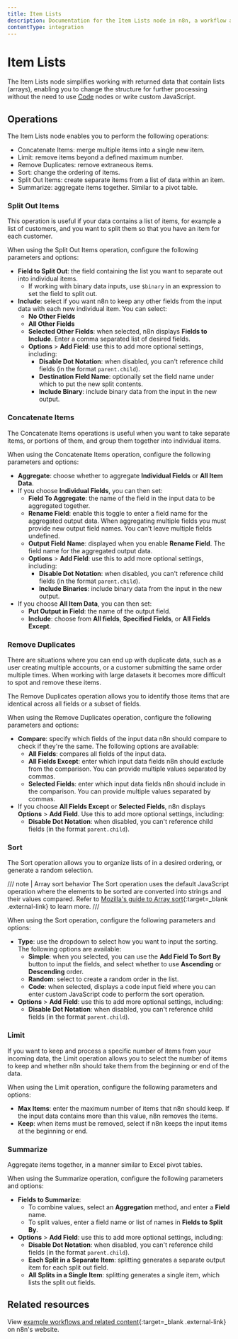 ```yaml
---
title: Item Lists
description: Documentation for the Item Lists node in n8n, a workflow automation platform. Includes guidance on usage, and links to examples.
contentType: integration
---
```


# Item Lists

The Item Lists node simplifies working with returned data that contain lists (arrays), enabling you to change the structure for further processing without the need to use [Code](/integrations/builtin/core-nodes/n8n-nodes-base.code/) nodes or write custom JavaScript.

## Operations

The Item Lists node enables you to perform the following operations:

* Concatenate Items: merge multiple items into a single new item.
* Limit: remove items beyond a defined maximum number.
* Remove Duplicates: remove extraneous items.
* Sort: change the ordering of items.
* Split Out Items: create separate items from a list of data within an item.
* Summarize: aggregate items together. Similar to a pivot table.



### Split Out Items

This operation is useful if your data contains a list of items, for example a list of customers, and you want to split them so that you have an item for each customer.

When using the Split Out Items operation, configure the following parameters and options:

* **Field to Split Out**: the field containing the list you want to separate out into individual items.
	* If working with binary data inputs, use `$binary` in an expression to set the field to split out.
* **Include**: select if  you want n8n to keep any other fields from the input data with each new individual item. You can select:
    * **No Other Fields**
    * **All Other Fields**
    * **Selected Other Fields**: when selected, n8n displays **Fields to Include**. Enter a comma separated list of desired fields.
	* **Options** > **Add Field**: use this to add more optional settings, including:
		* **Disable Dot Notation**: when disabled, you can't reference child fields (in the format `parent.child`).	
		* **Destination Field Name**: optionally set the field name under which to put the new split contents.
		* **Include Binary**: include binary data from the input in the new output.

### Concatenate Items

The Concatenate Items operations is useful when you want to take separate items, or portions of them, and group them together into individual items.

When using the Concatenate Items operation, configure the following parameters and options:

* **Aggregate**: choose whether to aggregate **Individual Fields** or **All Item Data**.
* If you choose **Individual Fields**, you can then set:
	* **Field To Aggregate**: the name of the field in the input data to be aggregated together.
	* **Rename Field**: enable this toggle to enter a field name for the aggregated output data. When aggregating multiple fields you must provide new output field names. You can't leave multiple fields undefined.
	* **Output Field Name**: displayed when you enable **Rename Field**. The field name for the aggregated output data.
	* **Options** > **Add Field**: use this to add more optional settings, including:
		* **Disable Dot Notation**: when disabled, you can't reference child fields (in the format `parent.child`).
		* **Include Binaries**: include binary data from the input in the new output.
* If you choose **All Item Data**, you can then set:
	* **Put Output in Field**: the name of the output field.
	* **Include**: choose from **All fields**, **Specified Fields**, or **All Fields Except**.


### Remove Duplicates

There are situations where you can end up with duplicate data, such as a user creating multiple accounts, or a customer submitting the same order multiple times. When working with large datasets it becomes more difficult to spot and remove these items. 

The Remove Duplicates operation allows you to identify those items that are identical across all fields or a subset of fields.

When using the Remove Duplicates operation, configure the following parameters and options:

* **Compare**: specify which fields of the input data n8n should compare to check if they're the same. The following options are available:
  * **All Fields**: compares all fields of the input data.
  * **All Fields Except**: enter which input data fields n8n should exclude from the comparison. You can provide multiple values separated by commas.
  * **Selected Fields**: enter which input data fields n8n should include in the comparison. You can provide multiple values separated by commas.
* If you choose **All Fields Except** or **Selected Fields**, n8n displays **Options** > **Add Field**. Use this to add more optional settings, including:
	* **Disable Dot Notation**: when disabled, you can't reference child fields (in the format `parent.child`).

### Sort

The Sort operation allows you to organize lists of in a desired ordering, or generate a random selection.

/// note | Array sort behavior
The Sort operation uses the default JavaScript operation where the elements to be sorted are converted into strings and their values compared. Refer to [Mozilla's guide to Array sort](https://developer.mozilla.org/en-US/docs/Web/JavaScript/Reference/Global_Objects/Array/sort){:target=_blank .external-link} to learn more.
///


When using the Sort operation, configure the following parameters and options:

* **Type**: use the dropdown to select how you want to input the sorting. The following options are available:
  * **Simple**: when you selected, you can use the **Add Field To Sort By** button to input the fields, and select whether to use **Ascending** or **Descending** order.
  * **Random**: select to create a random order in the list.
  * **Code**: when selected, displays a code input field where you can enter custom JavaScript code to perform the sort operation.
* **Options** > **Add Field**: use this to add more optional settings, including:
	* **Disable Dot Notation**: when disabled, you can't reference child fields (in the format `parent.child`).

### Limit

If you want to keep and process a specific number of items from your incoming data, the Limit operation allows you to select the number of items to keep and whether n8n should take them from the beginning or end of the data.

When using the Limit operation, configure the following parameters and options:

* **Max Items**: enter the maximum number of items that n8n should keep. If the input data contains more than this value, n8n removes the items.
* **Keep**: when items must be removed, select if n8n keeps the input items at the beginning or end.

### Summarize

Aggregate items together, in a manner similar to Excel pivot tables.

When using the Summarize operation, configure the following parameters and options:

* **Fields to Summarize**: 
	* To combine values, select an **Aggregation** method, and enter a **Field** name.
	* To split values, enter a field name or list of names in **Fields to Split By**.
* **Options** > **Add Field**: use this to add more optional settings, including:
	* **Disable Dot Notation**: when disabled, you can't reference child fields (in the format `parent.child`).
	* **Each Split in a Separate Item**: splitting generates a separate output item for each split out field.
	* **All Splits in a Single Item**: splitting generates a single item, which lists the split out fields.

## Related resources

View [example workflows and related content](https://n8n.io/integrations/item-lists/){:target=_blank .external-link} on n8n's website.

